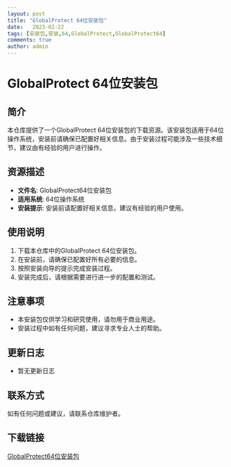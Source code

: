 ```yaml
---
layout: post
title: "GlobalProtect 64位安装包"
date:   2023-02-22
tags: [安装包,安装,64,GlobalProtect,GlobalProtect64]
comments: true
author: admin
---
```

# GlobalProtect 64位安装包

## 简介
本仓库提供了一个GlobalProtect 64位安装包的下载资源。该安装包适用于64位操作系统，安装前请确保已配置好相关信息。由于安装过程可能涉及一些技术细节，建议由有经验的用户进行操作。

## 资源描述
- **文件名**: GlobalProtect64位安装包
- **适用系统**: 64位操作系统
- **安装提示**: 安装前请配置好相关信息，建议有经验的用户使用。

## 使用说明
1. 下载本仓库中的GlobalProtect 64位安装包。
2. 在安装前，请确保已配置好所有必要的信息。
3. 按照安装向导的提示完成安装过程。
4. 安装完成后，请根据需要进行进一步的配置和测试。

## 注意事项
- 本安装包仅供学习和研究使用，请勿用于商业用途。
- 安装过程中如有任何问题，建议寻求专业人士的帮助。

## 更新日志
- 暂无更新日志

## 联系方式
如有任何问题或建议，请联系仓库维护者。

## 下载链接

[GlobalProtect64位安装包](https://pan.quark.cn/s/805be4dd74cf)